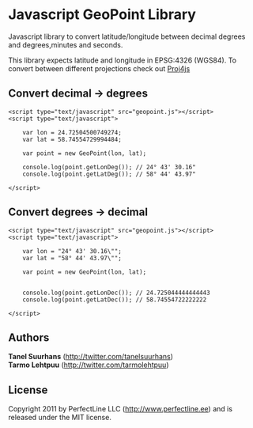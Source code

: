 Javascript GeoPoint Library
=====================================================

Javascript library to convert latitude/longitude between decimal degrees and degrees,minutes and seconds.

This library expects latitude and longitude in EPSG:4326 (WGS84). To convert between different projections check out [Proj4js](http://proj4js.org//)

Convert decimal -> degrees
--------------------------

    <script type="text/javascript" src="geopoint.js"></script>
    <script type="text/javascript">

        var lon = 24.72504500749274;
        var lat = 58.74554729994484;

        var point = new GeoPoint(lon, lat);

        console.log(point.getLonDeg()); // 24° 43' 30.16"
        console.log(point.getLatDeg()); // 58° 44' 43.97"

    </script>

Convert degrees -> decimal
--------------------------
    <script type="text/javascript" src="geopoint.js"></script>
    <script type="text/javascript">

        var lon = "24° 43' 30.16\"";
        var lat = "58° 44' 43.97\"";

        var point = new GeoPoint(lon, lat);

                
        console.log(point.getLonDec()); // 24.725044444444443
        console.log(point.getLatDec()); // 58.74554722222222
        
    </script>

Authors
-------

**Tanel Suurhans** (<http://twitter.com/tanelsuurhans>)  
**Tarmo Lehtpuu** (<http://twitter.com/tarmolehtpuu>)

License
-------
Copyright 2011 by PerfectLine LLC (<http://www.perfectline.ee>) and is released under the MIT license.